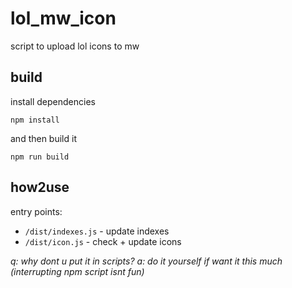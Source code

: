 # lol_mw_icon
script to upload lol icons to mw

## build
install dependencies
```
npm install
```
and then build it
```
npm run build
```

## how2use
entry points:
 - ```/dist/indexes.js``` - update indexes
 - ```/dist/icon.js``` - check + update icons

*q: why dont u put it in scripts? a: do it yourself if want it this much (interrupting npm script isnt fun)*
